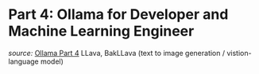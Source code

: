 # Part 4: Ollama for Developer and Machine Learning Engineer






































*source:* 
[Ollama Part 4](https://www.cohorte.co/blog/ollama-for-developers-and-machine-learning-engineers)
LLava, BakLLava (text to image generation / vistion-language model)

